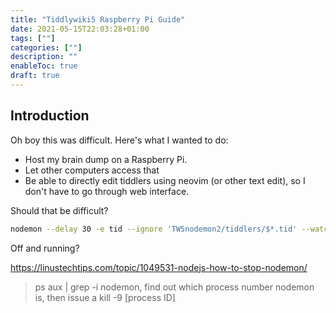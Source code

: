 ```yaml
---
title: "Tiddlywiki5 Raspberry Pi Guide"
date: 2021-05-15T22:03:28+01:00
tags: [""]
categories: [""]
description: ""
enableToc: true
draft: true
---
```


## Introduction

Oh boy this was difficult.  Here's what I wanted to do:

-  Host my brain dump on a Raspberry Pi.
-  Let other computers access that
-  Be able to directly edit tiddlers using neovim (or other text edit), so I don't have to go through web interface.

Should that be difficult?  




```bash
nodemon --delay 30 -e tid --ignore 'TW5nodemon2/tiddlers/$*.tid' --watch TW5nodemon2/tiddlers/ /home/pi/.nvm/versions/node/v14.11.0/bin/tiddlywiki TW5nodemon2 --listen host=192.168.0.19
```


Off and running?

https://linustechtips.com/topic/1049531-nodejs-how-to-stop-nodemon/

> ps aux | grep -i nodemon, find out which process number nodemon is, then issue a kill -9 [process ID]

